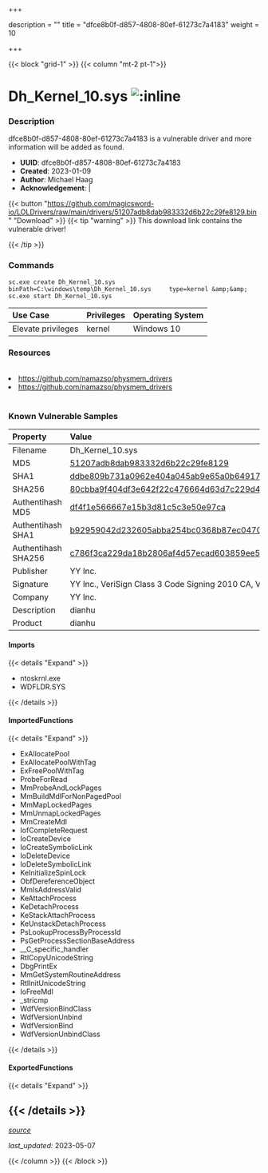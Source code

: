 +++

description = ""
title = "dfce8b0f-d857-4808-80ef-61273c7a4183"
weight = 10

+++


{{< block "grid-1" >}}
{{< column "mt-2 pt-1">}}


# Dh_Kernel_10.sys ![:inline](/images/twitter_verified.png) 


### Description

dfce8b0f-d857-4808-80ef-61273c7a4183 is a vulnerable driver and more information will be added as found.
- **UUID**: dfce8b0f-d857-4808-80ef-61273c7a4183
- **Created**: 2023-01-09
- **Author**: Michael Haag
- **Acknowledgement**:  | [](https://twitter.com/)

{{< button "https://github.com/magicsword-io/LOLDrivers/raw/main/drivers/51207adb8dab983332d6b22c29fe8129.bin" "Download" >}}
{{< tip "warning" >}}
This download link contains the vulnerable driver!

{{< /tip >}}

### Commands

```
sc.exe create Dh_Kernel_10.sys binPath=C:\windows\temp\Dh_Kernel_10.sys     type=kernel &amp;&amp; sc.exe start Dh_Kernel_10.sys
```

| Use Case | Privileges | Operating System | 
|:---- | ---- | ---- |
| Elevate privileges | kernel | Windows 10 |

### Resources
<br>
<li><a href=" https://github.com/namazso/physmem_drivers"> https://github.com/namazso/physmem_drivers</a></li>
<li><a href="https://github.com/namazso/physmem_drivers">https://github.com/namazso/physmem_drivers</a></li>
<br>

### Known Vulnerable Samples

| Property           | Value |
|:-------------------|:------|
| Filename           | Dh_Kernel_10.sys |
| MD5                | [51207adb8dab983332d6b22c29fe8129](https://www.virustotal.com/gui/file/51207adb8dab983332d6b22c29fe8129) |
| SHA1               | [ddbe809b731a0962e404a045ab9e65a0b64917ad](https://www.virustotal.com/gui/file/ddbe809b731a0962e404a045ab9e65a0b64917ad) |
| SHA256             | [80cbba9f404df3e642f22c476664d63d7c229d45d34f5cd0e19c65eb41becec3](https://www.virustotal.com/gui/file/80cbba9f404df3e642f22c476664d63d7c229d45d34f5cd0e19c65eb41becec3) |
| Authentihash MD5   | [df4f1e566667e15b3d81c5c3e50e97ca](https://www.virustotal.com/gui/search/authentihash%253Adf4f1e566667e15b3d81c5c3e50e97ca) |
| Authentihash SHA1  | [b92959042d232605abba254bc0368b87ec047079](https://www.virustotal.com/gui/search/authentihash%253Ab92959042d232605abba254bc0368b87ec047079) |
| Authentihash SHA256| [c786f3ca229da18b2806af4d57ecad603859ee548549b19f71a623f477fc740e](https://www.virustotal.com/gui/search/authentihash%253Ac786f3ca229da18b2806af4d57ecad603859ee548549b19f71a623f477fc740e) |
| Publisher         | YY Inc. |
| Signature         | YY Inc., VeriSign Class 3 Code Signing 2010 CA, VeriSign   |
| Company           | YY Inc. |
| Description       | dianhu |
| Product           | dianhu |


#### Imports
{{< details "Expand" >}}
* ntoskrnl.exe
* WDFLDR.SYS

{{< /details >}}
#### ImportedFunctions
{{< details "Expand" >}}
* ExAllocatePool
* ExAllocatePoolWithTag
* ExFreePoolWithTag
* ProbeForRead
* MmProbeAndLockPages
* MmBuildMdlForNonPagedPool
* MmMapLockedPages
* MmUnmapLockedPages
* MmCreateMdl
* IofCompleteRequest
* IoCreateDevice
* IoCreateSymbolicLink
* IoDeleteDevice
* IoDeleteSymbolicLink
* KeInitializeSpinLock
* ObfDereferenceObject
* MmIsAddressValid
* KeAttachProcess
* KeDetachProcess
* KeStackAttachProcess
* KeUnstackDetachProcess
* PsLookupProcessByProcessId
* PsGetProcessSectionBaseAddress
* __C_specific_handler
* RtlCopyUnicodeString
* DbgPrintEx
* MmGetSystemRoutineAddress
* RtlInitUnicodeString
* IoFreeMdl
* _stricmp
* WdfVersionBindClass
* WdfVersionUnbind
* WdfVersionBind
* WdfVersionUnbindClass

{{< /details >}}
#### ExportedFunctions
{{< details "Expand" >}}

{{< /details >}}
-----



[*source*](https://github.com/magicsword-io/LOLDrivers/tree/main/yaml/dfce8b0f-d857-4808-80ef-61273c7a4183.yaml)

*last_updated:* 2023-05-07








{{< /column >}}
{{< /block >}}
